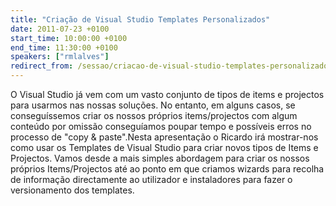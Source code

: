 ```yaml
---
title: "Criação de Visual Studio Templates Personalizados"
date: 2011-07-23 +0100
start_time: 10:00:00 +0100
end_time: 11:30:00 +0100
speakers: ["rmlalves"]
redirect_from: /sessao/criacao-de-visual-studio-templates-personalizados-2/
---
```

O Visual Studio já vem com um vasto conjunto de tipos de items e projectos para usarmos nas nossas soluções. No entanto, em alguns casos, se conseguíssemos criar os nossos próprios items/projectos com algum conteúdo por omissão conseguíamos poupar tempo e possíveis erros no processo de "copy & paste".Nesta apresentação o Ricardo irá mostrar-nos como usar os Templates de Visual Studio para criar novos tipos de Items e Projectos. Vamos desde a mais simples abordagem para criar os nossos próprios Items/Projectos até ao ponto em que criamos wizards para recolha de informação directamente ao utilizador e instaladores para fazer o versionamento dos templates.

